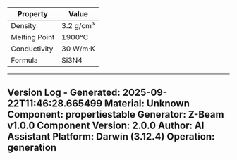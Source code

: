 | Property | Value |
|----------|-------|
| Density | 3.2 g/cm³ |
| Melting Point | 1900°C |
| Conductivity | 30 W/m·K |
| Formula | Si3N4 |


---
Version Log - Generated: 2025-09-22T11:46:28.665499
Material: Unknown
Component: propertiestable
Generator: Z-Beam v1.0.0
Component Version: 2.0.0
Author: AI Assistant
Platform: Darwin (3.12.4)
Operation: generation
---